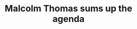 ---
area: Communication Skills, calgary-cambridge-model
category: 08 - Calgary Cambridge Workshop
title: Malcolm Thomas sums up the agenda
description: Malcolm Thomas sums up the agenda
audio: /assets/audio/8 - Calgary Cambridge Workshop - 8 Malcolm Thomas sums up the agenda - MQ.mp3
article: 
www: 
keywords: Calgary, Cambridge, Model, agenda, workshop
youtube: 
soundcloud: 
duration: 
---